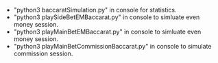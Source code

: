 * "python3 baccaratSimulation.py" in console for statistics.
* "python3 playSideBetEMBaccarat.py" in console to simluate even money session.
* "python3 playMainBetEMBaccarat.py" in console to simluate even money session.
* "python3 playMainBetCommissionBaccarat.py" in console to simulate commission session.
